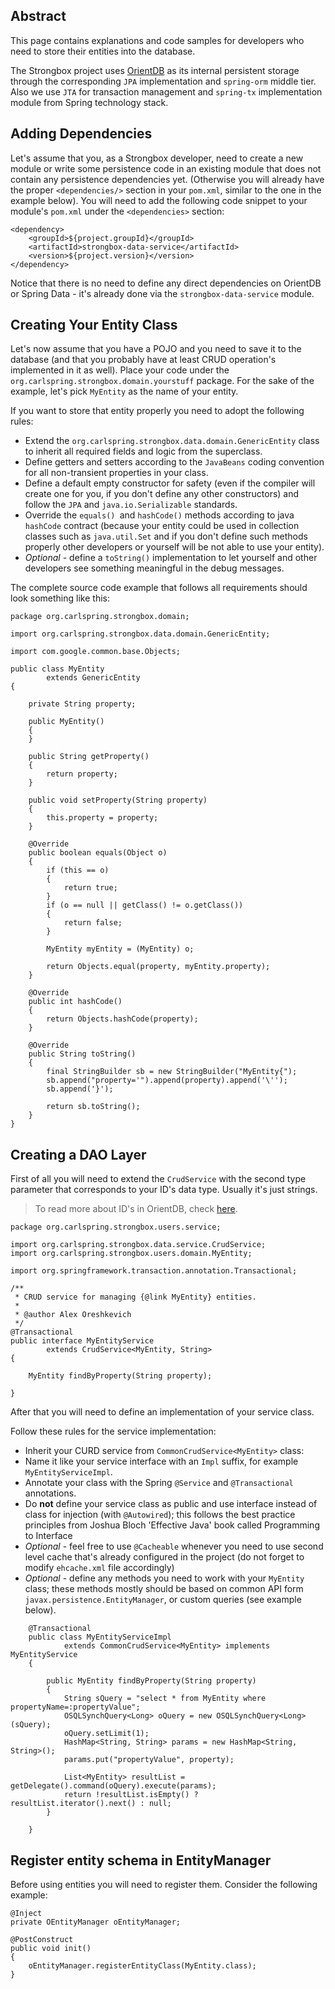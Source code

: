 ## Abstract

This page contains explanations and code samples for developers who need to store their entities into the database. 

The Strongbox project uses [OrientDB](http://orientdb.com/orientdb/) as its internal persistent storage through the corresponding `JPA` implementation and `spring-orm` middle tier. Also we use `JTA` for transaction management and `spring-tx` implementation module from Spring technology stack.

## Adding Dependencies

Let's assume that you, as a Strongbox developer, need to create a new module or write some persistence code in an existing module that does not contain any persistence dependencies yet. (Otherwise you will already have the proper `<dependencies/>` section in your `pom.xml`, similar to the one in the example below). You will need to add the following code snippet to your module's `pom.xml` under the `<dependencies>` section:

    <dependency>
        <groupId>${project.groupId}</groupId>
        <artifactId>strongbox-data-service</artifactId>
        <version>${project.version}</version>
    </dependency>

Notice that there is no need to define any direct dependencies on OrientDB or Spring Data - it's already done via the `strongbox-data-service` module.

## Creating Your Entity Class

Let's now assume that you have a POJO and you need to save it to the database (and that you probably have at least CRUD operation's implemented in it as well). Place your code under the `org.carlspring.strongbox.domain.yourstuff` package. For the sake of the example, let's pick `MyEntity` as the name of your entity.

If you want to store that entity properly you need to adopt the following rules:
* Extend the `org.carlspring.strongbox.data.domain.GenericEntity` class to inherit all required fields and logic from the superclass.
* Define getters and setters according to the `JavaBeans` coding convention for all non-transient properties in your class.
* Define a default empty constructor for safety (even if the compiler will create one for you, if you don't define any other constructors) and follow the `JPA` and `java.io.Serializable` standards.
* Override the `equals() `and `hashCode()` methods according to java `hashCode` contract (because your entity could be used in collection classes such as `java.util.Set` and if you don't define such methods properly other developers or yourself will be not able to use your entity).
* _Optional_ - define a `toString()` implementation to let yourself and other developers see something meaningful in the debug messages.

The complete source code example that follows all requirements should look something like this:

    package org.carlspring.strongbox.domain;
    
    import org.carlspring.strongbox.data.domain.GenericEntity;
    
    import com.google.common.base.Objects;
    
    public class MyEntity
            extends GenericEntity
    {
    
        private String property;
    
        public MyEntity()
        {
        }
    
        public String getProperty()
        {
            return property;
        }
    
        public void setProperty(String property)
        {
            this.property = property;
        }
    
        @Override
        public boolean equals(Object o)
        {
            if (this == o)
            {
                return true;
            }
            if (o == null || getClass() != o.getClass())
            {
                return false;
            }
            
            MyEntity myEntity = (MyEntity) o;

            return Objects.equal(property, myEntity.property);
        }
    
        @Override
        public int hashCode()
        {
            return Objects.hashCode(property);
        }
    
        @Override
        public String toString()
        {
            final StringBuilder sb = new StringBuilder("MyEntity{");
            sb.append("property='").append(property).append('\'');
            sb.append('}');
            
            return sb.toString();
        }
    }

## Creating a DAO Layer

First of all you will need to extend the `CrudService` with the second type parameter that corresponds to your ID's data type. Usually it's just strings. 
> To read more about ID's in OrientDB, check [here](http://orientdb.com/docs/2.0/orientdb.wiki/Tutorial-Record-ID.html).

    package org.carlspring.strongbox.users.service;
    
    import org.carlspring.strongbox.data.service.CrudService;
    import org.carlspring.strongbox.users.domain.MyEntity;
    
    import org.springframework.transaction.annotation.Transactional;
    
    /**
     * CRUD service for managing {@link MyEntity} entities.
     *
     * @author Alex Oreshkevich
     */
    @Transactional
    public interface MyEntityService
            extends CrudService<MyEntity, String>
    {
    
        MyEntity findByProperty(String property);
    
    }

After that you will need to define an implementation of your service class. 

Follow these rules for the service implementation:
* Inherit your CURD service from `CommonCrudService<MyEntity>` class:
* Name it like your service interface with an `Impl` suffix, for example `MyEntityServiceImpl`.
* Annotate your class with the Spring `@Service` and `@Transactional` annotations.
* Do **not** define your service class as public and use interface instead of class for injection (with `@Autowired`); this follows the best practice principles from Joshua Bloch 'Effective Java' book called Programming to Interface
* _Optional_ - feel free to use `@Cacheable` whenever you need to use second level cache that's already configured in the project (do not forget to modify `ehcache.xml` file accordingly) 
* _Optional_ - define any methods you need to work with your `MyEntity` class; these methods mostly should be based on common API form `javax.persistence.EntityManager`, or custom queries (see example below).

```
    @Transactional
    public class MyEntityServiceImpl
            extends CommonCrudService<MyEntity> implements MyEntityService
    {
    
        public MyEntity findByProperty(String property)
        {
            String sQuery = "select * from MyEntity where propertyName=:propertyValue";
            OSQLSynchQuery<Long> oQuery = new OSQLSynchQuery<Long>(sQuery);
            oQuery.setLimit(1);
            HashMap<String, String> params = new HashMap<String, String>();
            params.put("propertyValue", property);
    
            List<MyEntity> resultList = getDelegate().command(oQuery).execute(params);
            return !resultList.isEmpty() ? resultList.iterator().next() : null;
        }
    
    }
```

## Register entity schema in EntityManager
Before using entities you will need to register them. Consider the following example:

    @Inject
    private OEntityManager oEntityManager;

    @PostConstruct
    public void init() 
    {
        oEntityManager.registerEntityClass(MyEntity.class);
    }